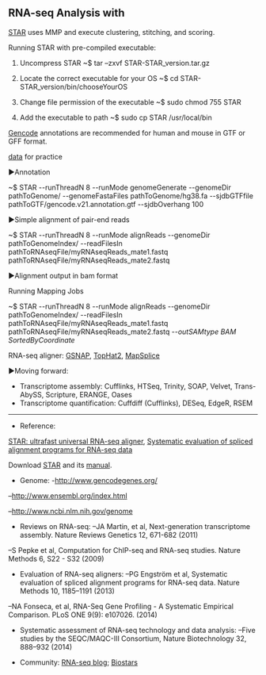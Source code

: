 ## RNA-seq Analysis with 

[STAR](http://seqanswers.com/forums/showthread.php?t=27470) uses MMP and execute clustering, stitching, and scoring.


Running STAR with pre-compiled executable:

1. Uncompress STAR
~$ tar –zxvf STAR-STAR_version.tar.gz

2. Locate the correct executable for your OS
~$ cd STAR-STAR_version/bin/chooseYourOS

3. Change file permission of the executable
~$ sudo chmod 755 STAR

4. Add the executable to path
~$ sudo cp STAR /usr/local/bin


[Gencode](http://www.gencodegenes.org/data.html) annotations are recommended for human and mouse in GTF or GFF format.

[data](http://labshare.cshl.edu/shares/gingeraslab/www-data/dobin/STAR/STARgenomes/) for practice

▶Annotation

~$ STAR --runThreadN 8 --runMode genomeGenerate --genomeDir pathToGenome/ --genomeFastaFiles pathToGenome/hg38.fa 
--sjdbGTFfile pathToGTF/gencode.v21.annotation.gtf --sjdbOverhang 100

▶Simple alignment of pair-end reads

~$ STAR --runThreadN 8 --runMode alignReads --genomeDir pathToGenomeIndex/ 
--readFilesIn pathToRNAseqFile/myRNAseqReads_mate1.fastq pathToRNAseqFile/myRNAseqReads_mate2.fastq


▶Alignment output in bam format

Running Mapping Jobs

~$ STAR --runThreadN 8 --runMode alignReads --genomeDir pathToGenomeIndex/ 
--readFilesIn pathToRNAseqFile/myRNAseqReads_mate1.fastq pathToRNAseqFile/myRNAseqReads_mate2.fastq
--*outSAMtype BAM SortedByCoordinate*

RNA-seq aligner: [GSNAP](http://research-pub.gene.com/gmap/), [TopHat2](http://ccb.jhu.edu/software/tophat/index.shtml), [MapSplice](http://www.netlab.uky.edu/p/bioinfo/MapSplice)

▶Moving forward:
* Transcriptome assembly: Cufflinks, HTSeq, Trinity, SOAP, Velvet, Trans-AbySS, Scripture, ERANGE, Oases
* Transcriptome quantification: Cuffdiff (Cufflinks), DESeq, EdgeR, RSEM



---

* Reference: 

[STAR: ultrafast universal RNA-seq aligner](http://bioinformatics.oxfordjournals.org/content/early/2012/10/25/bioinformatics.bts635), 
[Systematic evaluation of spliced alignment programs for RNA-seq data](http://www.nature.com/nmeth/journal/v10/n12/full/nmeth.2722.html)

Download [STAR](https://github.com/alexdobin/STAR/releases) and its [manual](https://github.com/alexdobin/STAR/blob/master/doc/STARmanual.pdf).

* Genome:
-http://www.gencodegenes.org/

–http://www.ensembl.org/index.html

–http://www.ncbi.nlm.nih.gov/genome

* Reviews on RNA-seq:
–JA Martin, et al, Next-generation transcriptome assembly. Nature Reviews Genetics 12, 671-682 (2011)

–S Pepke et al, Computation for ChIP-seq and RNA-seq studies. Nature Methods 6, S22 - S32 (2009)

* Evaluation of RNA-seq aligners:
–PG Engström et al, Systematic evaluation of spliced alignment programs for RNA-seq data. Nature Methods 10, 1185–1191 (2013)

–NA Fonseca, et al, RNA-Seq Gene Profiling - A Systematic Empirical Comparison. PLoS ONE 9(9): e107026. (2014)

* Systematic assessment of RNA-seq technology and data analysis:
–Five studies by the SEQC/MAQC-III Consortium, Nature Biotechnology 32, 888–932 (2014)

* Community:
[RNA-seq blog](http://www.rna-seqblog.com/);
[Biostars](https://www.biostars.org/)
